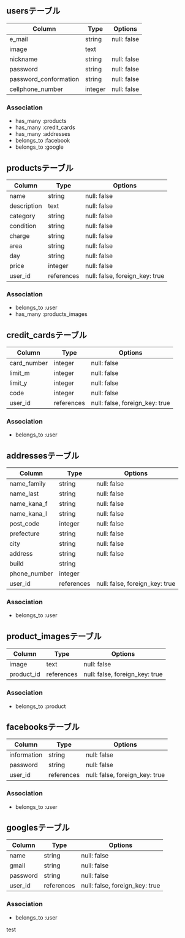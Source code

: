## usersテーブル

|Column|Type|Options|
|------|----|-------|
|e_mail|string|null: false|
|image|text|
|nickname|string|null: false|
|password|string|null: false|
|password_conformation|string|null: false|
|cellphone_number|integer|null: false|


### Association
- has_many   :products
- has_many   :credit_cards
- has_many :addresses
- belongs_to :facebook
- belongs_to  :google

## productsテーブル

|Column|Type|Options|
|------|----|-------|
|name|string|null: false|
|description|text|null: false|
|category|string|null: false|
|condition|string|null: false|
|charge|string|null: false|
|area|string|null: false|
|day|string|null: false|
|price|integer|null: false|
|user_id|references|null: false, foreign_key: true|

### Association
- belongs_to  :user 
- has_many   :products_images

## credit_cardsテーブル

|Column|Type|Options|
|------|----|-------|
|card_number|integer|null: false|
|limit_m|integer|null: false|
|limit_y|integer|null: false|
|code|integer|null: false|
|user_id|references|null: false, foreign_key: true|

### Association
- belongs_to  :user 

## addressesテーブル

|Column|Type|Options|
|------|----|-------|
|name_family|string|null: false|
|name_last|string|null: false|
|name_kana_f|string|null: false|
|name_kana_l|string|null: false|
|post_code|integer|null: false|
|prefecture|string|null: false|
|city|string|null: false|
|address|string|null: false|
|build|string|
|phone_number|integer|
|user_id|references|null: false, foreign_key: true|

### Association
- belongs_to  :user 


## product_imagesテーブル

|Column|Type|Options|
|------|----|-------|
|image|text|null: false|
|product_id|references|null: false, foreign_key: true|

### Association
- belongs_to  :product

## facebooksテーブル

|Column|Type|Options|
|------|----|-------|
|information|string|null: false|
|password|string|null: false|
|user_id|references|null: false, foreign_key: true|

### Association
- belongs_to  :user 

## googlesテーブル

|Column|Type|Options|
|------|----|-------|
|name|string|null: false|
|gmail|string|null: false|
|password|string|null: false|
|user_id|references|null: false, foreign_key: true|

### Association
- belongs_to  :user


test